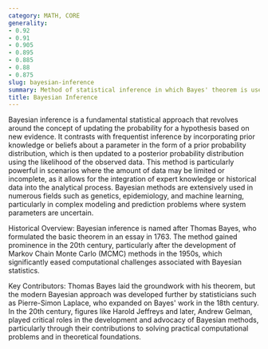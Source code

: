 ```yaml
---
category: MATH, CORE
generality:
- 0.92
- 0.91
- 0.905
- 0.895
- 0.885
- 0.88
- 0.875
slug: bayesian-inference
summary: Method of statistical inference in which Bayes' theorem is used to update the probability estimate for a hypothesis as more evidence or information becomes available.
title: Bayesian Inference
---
```


Bayesian inference is a fundamental statistical approach that revolves around the concept of updating the probability for a hypothesis based on new evidence. It contrasts with frequentist inference by incorporating prior knowledge or beliefs about a parameter in the form of a prior probability distribution, which is then updated to a posterior probability distribution using the likelihood of the observed data. This method is particularly powerful in scenarios where the amount of data may be limited or incomplete, as it allows for the integration of expert knowledge or historical data into the analytical process. Bayesian methods are extensively used in numerous fields such as genetics, epidemiology, and machine learning, particularly in complex modeling and prediction problems where system parameters are uncertain.

Historical Overview: Bayesian inference is named after Thomas Bayes, who formulated the basic theorem in an essay in 1763. The method gained prominence in the 20th century, particularly after the development of Markov Chain Monte Carlo (MCMC) methods in the 1950s, which significantly eased computational challenges associated with Bayesian statistics.

Key Contributors: Thomas Bayes laid the groundwork with his theorem, but the modern Bayesian approach was developed further by statisticians such as Pierre-Simon Laplace, who expanded on Bayes' work in the 18th century. In the 20th century, figures like Harold Jeffreys and later, Andrew Gelman, played critical roles in the development and advocacy of Bayesian methods, particularly through their contributions to solving practical computational problems and in theoretical foundations.